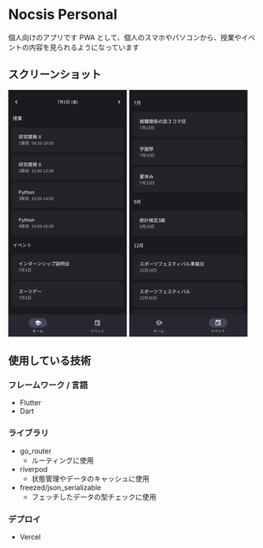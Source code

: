 # Nocsis Personal

個人向けのアプリです
PWA として、個人のスマホやパソコンから、授業やイベントの内容を見られるようになっています

## スクリーンショット

![](/docs/images/personal_home.png)
![](/docs/images/personal_events.png)

## 使用している技術

### フレームワーク / 言語

- Flutter
- Dart

### ライブラリ

- go_router
  - ルーティングに使用
- riverpod
  - 状態管理やデータのキャッシュに使用
- freezed/json_serializable
  - フェッチしたデータの型チェックに使用

### デプロイ

- Vercel
